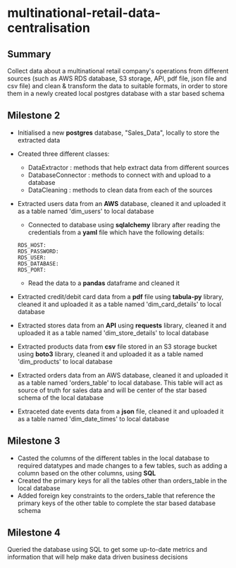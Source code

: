 # multinational-retail-data-centralisation

## Summary

Collect data about a multinational retail company's operations from different sources (such as AWS RDS database, S3 storage, API, pdf file, json file and csv file) and clean & transform the data to suitable formats, in order to store them in a newly created local postgres database with a star based schema

## Milestone 2

- Initialised a new **postgres** database, "Sales_Data", locally to store the extracted data
- Created three different classes:
  - DataExtractor : methods that help extract data from different sources
  - DatabaseConnector : methods to connect with and upload to a database
  - DataCleaning : methods to clean data from each of the sources
- Extracted users data from an **AWS** database, cleaned it and uploaded it as a table named 'dim_users' to local database

  - Connected to database using **sqlalchemy** library after reading the credentials from a **yaml** file which have the following details:

  ```
  RDS_HOST:
  RDS_PASSWORD:
  RDS_USER:
  RDS_DATABASE:
  RDS_PORT:
  ```

  - Read the data to a **pandas** dataframe and cleaned it

- Extracted credit/debit card data from a **pdf** file using **tabula-py** library, cleaned it and uploaded it as a table named 'dim_card_details' to local database
- Extracted stores data from an **API** using **requests** library, cleaned it and uploaded it as a table named 'dim_store_details' to local database
- Extracted products data from **csv** file stored in an S3 storage bucket using **boto3** library, cleaned it and uploaded it as a table named 'dim_products' to local database
- Extracted orders data from an AWS database, cleaned it and uploaded it as a table named 'orders_table' to local database. This table will act as source of truth for sales data and will be center of the star based schema of the local database
- Extraceted date events data from a **json** file, cleaned it and uploaded it as a table named 'dim_date_times' to local database

## Milestone 3

- Casted the columns of the different tables in the local database to required datatypes and made changes to a few tables, such as adding a column based on the other columns, using **SQL**
- Created the primary keys for all the tables other than orders_table in the local database
- Added foreign key constraints to the orders_table that reference the primary keys of the other table to complete the star based database schema

## Milestone 4

Queried the database using SQL to get some up-to-date metrics and information that will help make data driven business decisions
